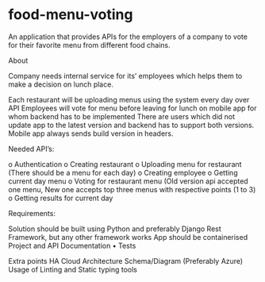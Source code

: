 # food-menu-voting

An application that provides APIs for the employers of a company to vote for their favorite menu from different food chains.

About

Company needs internal service for its’ employees which helps them to make a decision
on lunch place.

Each restaurant will be uploading menus using the system every day over API
Employees will vote for menu before leaving for lunch on mobile app for whom backend has to be implemented
There are users which did not update app to the latest version and backend has to support both versions.
Mobile app always sends build version in headers.

Needed API’s:

o Authentication
o Creating restaurant
o Uploading menu for restaurant (There should be a menu for each day)
o Creating employee
o Getting current day menu
o Voting for restaurant menu (Old version api accepted one menu, New one accepts top three menus with respective points (1 to 3)
o Getting results for current day

Requirements:

Solution should be built using Python and preferably Django Rest Framework, but any other framework works
App should be containerised
Project and API Documentation
• Tests

Extra points
HA Cloud Architecture Schema/Diagram (Preferably Azure)
Usage of Linting and Static typing tools
